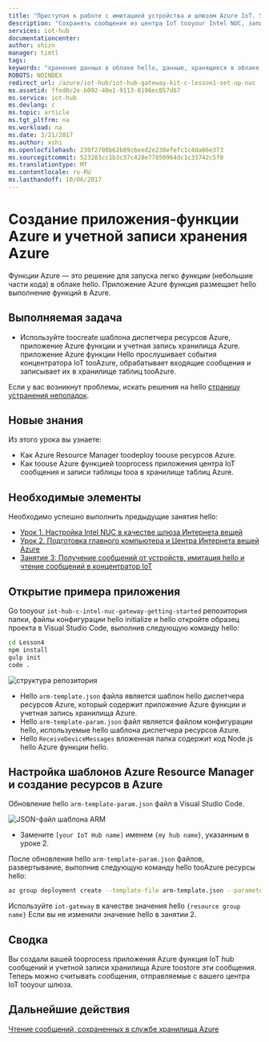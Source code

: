 ```yaml
---
title: "Приступая к работе с имитацией устройства и шлюзом Azure IoT. Урок 4. Сохранение сообщений | Документация Майкрософт"
description: "Сохранять сообщения из центра IoT tooyour Intel NUC, записывать их в хранилище таблиц tooAzure и затем прочитать их из облака hello."
services: iot-hub
documentationcenter: 
author: shizn
manager: timtl
tags: 
keywords: "хранение данных в облаке hello, данные, хранящиеся в облаке, iot облачной службы"
ROBOTS: NOINDEX
redirect_url: /azure/iot-hub/iot-hub-gateway-kit-c-lesson1-set-up-nuc
ms.assetid: ffed0c2e-b092-40e1-9113-8196ec057d67
ms.service: iot-hub
ms.devlang: c
ms.topic: article
ms.tgt_pltfrm: na
ms.workload: na
ms.date: 3/21/2017
ms.author: xshi
ms.openlocfilehash: 230f2708b62b89c6eed2e238efefc1c4da86e373
ms.sourcegitcommit: 523283cc1b3c37c428e77850964dc1c33742c5f0
ms.translationtype: MT
ms.contentlocale: ru-RU
ms.lasthandoff: 10/06/2017
---
```

# <a name="create-an-azure-function-app-and-storage-account"></a>Создание приложения-функции Azure и учетной записи хранения Azure

Функции Azure — это решение для запуска легко _функции_ (небольшие части кода) в облаке hello. Приложение Azure функция размещает hello выполнение функций в Azure. 

## <a name="what-you-will-do"></a>Выполняемая задача

- Используйте toocreate шаблона диспетчера ресурсов Azure, приложение Azure функции и учетная запись хранилища Azure. приложение Azure функции Hello прослушивает события концентратора IoT tooAzure, обрабатывает входящие сообщения и записывает их в хранилище таблиц tooAzure.

Если у вас возникнут проблемы, искать решения на hello [страницу устранения неполадок](iot-hub-gateway-kit-c-sim-troubleshooting.md).


## <a name="what-you-will-learn"></a>Новые знания

Из этого урока вы узнаете:

- Как Azure Resource Manager toodeploy toouse ресурсов Azure.
- Как toouse Azure функцией tooprocess приложения центра IoT сообщения и записи таблицы tooa в хранилище таблиц Azure.

## <a name="what-you-need"></a>Необходимые элементы

Необходимо успешно выполнить предыдущие занятия hello:

- [Урок 1. Настройка Intel NUC в качестве шлюза Интернета вещей](iot-hub-gateway-kit-c-sim-lesson1-set-up-nuc.md)
- [Урок 2. Подготовка главного компьютера и Центра Интернета вещей Azure](iot-hub-gateway-kit-c-sim-lesson2-get-the-tools-win32.md)
- [Занятие 3: Получение сообщений от устройств, имитация hello и чтение сообщений в концентратор IoT](iot-hub-gateway-kit-c-sim-lesson3-configure-simulated-device-app.md)

## <a name="open-a-sample-app"></a>Открытие примера приложения

Go tooyour `iot-hub-c-intel-nuc-gateway-getting-started` репозитория папки, файлы конфигурации hello initialize и hello откройте образец проекта в Visual Studio Code, выполнив следующую команду hello:

```bash
cd Lesson4
npm install
gulp init
code .
```

![структура репозитория](media/iot-hub-gateway-kit-lessons/lesson4/arm_template.png)

- Hello `arm-template.json` файла является шаблон hello диспетчера ресурсов Azure, который содержит приложение Azure функции и учетная запись хранилища Azure.
- Hello `arm-template-param.json` файл является файлом конфигурации hello, используемые hello шаблона диспетчера ресурсов Azure.
- Hello `ReceiveDeviceMessages` вложенная папка содержит код Node.js hello Azure функции hello.

## <a name="configure-azure-resource-manager-templates-and-create-resources-in-azure"></a>Настройка шаблонов Azure Resource Manager и создание ресурсов в Azure

Обновление hello `arm-template-param.json` файл в Visual Studio Code.

![JSON-файл шаблона ARM](media/iot-hub-gateway-kit-lessons/lesson4/arm_template_param.png)

- Замените `[your IoT Hub name]` именем `{my hub name}`, указанным в уроке 2.

После обновления hello `arm-template-param.json` файлов, развертывание, выполнив следующую команду hello tooAzure ресурсы hello:

```bash
az group deployment create --template-file arm-template.json --parameters @arm-template-param.json -g iot-gateway
```

Используйте `iot-gateway` в качестве значения hello `{resource group name}` Если вы не изменили значение hello в занятии 2.

## <a name="summary"></a>Сводка

Вы создали вашей tooprocess приложения Azure функция IoT hub сообщений и учетной записи хранилища Azure toostore эти сообщения. Теперь можно считывать сообщения, отправляемые с вашего центра IoT tooyour шлюза.

## <a name="next-steps"></a>Дальнейшие действия
[Чтение сообщений, сохраненных в службе хранилища Azure](iot-hub-gateway-kit-c-sim-lesson4-read-table-storage.md)
